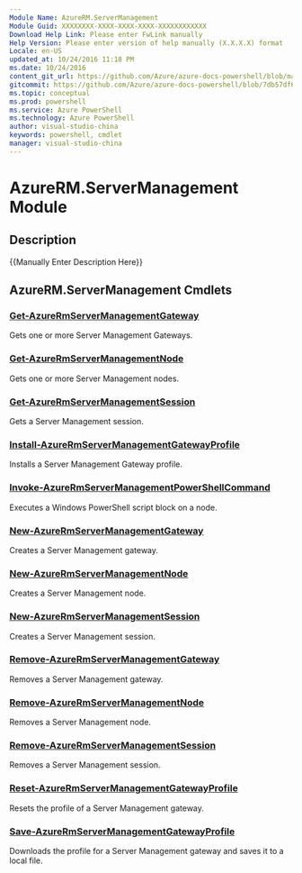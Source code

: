 ```yaml
---
Module Name: AzureRM.ServerManagement
Module Guid: XXXXXXXX-XXXX-XXXX-XXXX-XXXXXXXXXXXX
Download Help Link: Please enter FwLink manually
Help Version: Please enter version of help manually (X.X.X.X) format
Locale: en-US
updated_at: 10/24/2016 11:18 PM
ms.date: 10/24/2016
content_git_url: https://github.com/Azure/azure-docs-powershell/blob/master/azureps-cmdlets-docs/ResourceManager/AzureRM.ServerManagement/v2.2.0/AzureRM.ServerManagement.md
gitcommit: https://github.com/Azure/azure-docs-powershell/blob/7db57df6b5e709a7c001e6de362a1240d7583ae8/azureps-cmdlets-docs/ResourceManager/AzureRM.ServerManagement/v2.2.0/AzureRM.ServerManagement.md
ms.topic: conceptual
ms.prod: powershell
ms.service: Azure PowerShell
ms.technology: Azure PowerShell
author: visual-studio-china
keywords: powershell, cmdlet
manager: visual-studio-china
---
```


# AzureRM.ServerManagement Module
## Description
{{Manually Enter Description Here}}

## AzureRM.ServerManagement Cmdlets
### [Get-AzureRmServerManagementGateway](.\Get-AzureRmServerManagementGateway.md)
Gets one or more Server Management Gateways.


### [Get-AzureRmServerManagementNode](.\Get-AzureRmServerManagementNode.md)
Gets one or more Server Management nodes.


### [Get-AzureRmServerManagementSession](.\Get-AzureRmServerManagementSession.md)
Gets a Server Management session.


### [Install-AzureRmServerManagementGatewayProfile](.\Install-AzureRmServerManagementGatewayProfile.md)
Installs a Server Management Gateway profile.


### [Invoke-AzureRmServerManagementPowerShellCommand](.\Invoke-AzureRmServerManagementPowerShellCommand.md)
Executes a Windows PowerShell script block on a node.


### [New-AzureRmServerManagementGateway](.\New-AzureRmServerManagementGateway.md)
Creates a Server Management gateway.


### [New-AzureRmServerManagementNode](.\New-AzureRmServerManagementNode.md)
Creates a Server Management node.


### [New-AzureRmServerManagementSession](.\New-AzureRmServerManagementSession.md)
Creates a Server Management session.


### [Remove-AzureRmServerManagementGateway](.\Remove-AzureRmServerManagementGateway.md)
Removes a Server Management gateway.


### [Remove-AzureRmServerManagementNode](.\Remove-AzureRmServerManagementNode.md)
Removes a Server Management node.


### [Remove-AzureRmServerManagementSession](.\Remove-AzureRmServerManagementSession.md)
Removes a Server Management session.


### [Reset-AzureRmServerManagementGatewayProfile](.\Reset-AzureRmServerManagementGatewayProfile.md)
Resets the profile of a Server Management gateway.


### [Save-AzureRmServerManagementGatewayProfile](.\Save-AzureRmServerManagementGatewayProfile.md)
Downloads the profile for a Server Management gateway and saves it to a local file.



